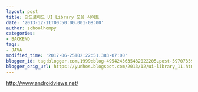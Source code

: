```yaml
---
layout: post
title: 안드로이드 UI Library 모음 사이트
date: '2013-12-11T00:50:00.001-08:00'
author: schoolhompy
categories:
- BACKEND
tags:
- JAVA
modified_time: '2017-06-25T02:22:51.383-07:00'
blogger_id: tag:blogger.com,1999:blog-4954243635432022205.post-5970735920517488506
blogger_orig_url: https://yunhos.blogspot.com/2013/12/ui-library_11.html
---
```


<p><a href="http://www.androidviews.net/">http://www.androidviews.net/</a></p>